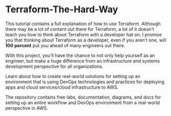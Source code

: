 # Terraform-The-Hard-Way

This tutorial contains a full explanation of how to use Terraform. Although there may be a lot of content out there for Terraform, a lot of it doesn't teach you how to think about Terraform with a developer hat on. I promise you that thinking about Terraform as a developer, even if you aren't one, will **100 percent** put you ahead of many engineers out there. 

With this project, you'll have the chance to not only help yourself as an engineer, but make a huge difference from an infrastructure and systems development perspective for all organizations.

Learn about how to create real-world solutions for setting up an environment that is using DevOps technologies and practices for deploying apps and cloud services/cloud infrastructure to AWS.

The repository contains free labs, documentation, diagrams, and docs for setting up an entire workflow and DevOps environment from a real-world perspective in AWS.
